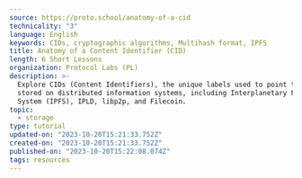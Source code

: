 ```yaml
---
source: https://proto.school/anatomy-of-a-cid
technicality: "3"
language: English
keywords: CIDs, cryptographic algorithms, Multihash format, IPFS
title: Anatomy of a Content Identifier (CID)
length: 6 Short Lessons
organization: Protocol Labs (PL)
description: >-
  Explore CIDs (Content Identifiers), the unique labels used to point to data
  stored on distributed information systems, including Interplanetary File
  System (IPFS), IPLD, libp2p, and Filecoin.
topic:
  - storage
type: tutorial
updated-on: "2023-10-20T15:21:33.752Z"
created-on: "2023-10-20T15:21:33.752Z"
published-on: "2023-10-20T15:22:08.074Z"
tags: resources
---
```

